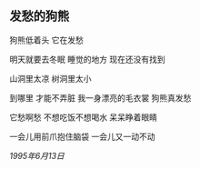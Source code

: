 ## 发愁的狗熊

狗熊低着头
它在发愁

明天就要去冬眠
睡觉的地方
现在还没有找到

山洞里太凉
树洞里太小

到哪里
才能不弄脏
我一身漂亮的毛衣裳
狗熊真发愁

它愁啊愁
不想吃饭不想喝水
呆呆睁着眼睛

一会儿用前爪抱住脑袋
一会儿又一动不动

*1995年6月13日*